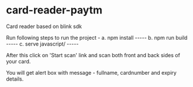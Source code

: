 # card-reader-paytm

Card reader based on blink sdk

Run following steps to run the project -
a. npm install -----
b. npm run build -----
c. serve javascript/ -----

After this click on 'Start scan' link and scan both front and back sides of your card.

You will get alert box with message - fullname, cardnumber and expiry details.
